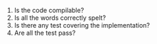 1. Is the code compilable?
1. Is all the words correctly spelt?
1. Is there any test covering the implementation?
1. Are all the test pass?
